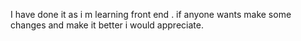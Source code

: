 I have done it as i m learning front end .
if anyone wants make some changes and make it better i would appreciate.
